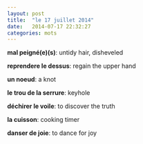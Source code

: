 ```yaml
---
layout: post
title:  "le 17 juillet 2014"
date:   2014-07-17 22:32:27
categories: mots
---
```


**mal peigné(e)(s)**: untidy hair, disheveled

**reprendere le dessus**: regain the upper hand

**un noeud**: a knot

**le trou de la serrure**: keyhole

**déchirer le voile**: to discover the truth

**la cuisson**: cooking timer

**danser de joie**: to dance for joy
